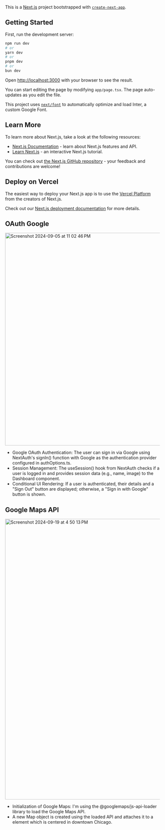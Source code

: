 This is a [Next.js](https://nextjs.org/) project bootstrapped with [`create-next-app`](https://github.com/vercel/next.js/tree/canary/packages/create-next-app).

## Getting Started

First, run the development server:

```bash
npm run dev
# or
yarn dev
# or
pnpm dev
# or
bun dev
```

Open [http://localhost:3000](http://localhost:3000) with your browser to see the result.

You can start editing the page by modifying `app/page.tsx`. The page auto-updates as you edit the file.

This project uses [`next/font`](https://nextjs.org/docs/basic-features/font-optimization) to automatically optimize and load Inter, a custom Google Font.

## Learn More

To learn more about Next.js, take a look at the following resources:

- [Next.js Documentation](https://nextjs.org/docs) - learn about Next.js features and API.
- [Learn Next.js](https://nextjs.org/learn) - an interactive Next.js tutorial.

You can check out [the Next.js GitHub repository](https://github.com/vercel/next.js/) - your feedback and contributions are welcome!

## Deploy on Vercel

The easiest way to deploy your Next.js app is to use the [Vercel Platform](https://vercel.com/new?utm_medium=default-template&filter=next.js&utm_source=create-next-app&utm_campaign=create-next-app-readme) from the creators of Next.js.

Check out our [Next.js deployment documentation](https://nextjs.org/docs/deployment) for more details.

## OAuth Google

<img width="693" alt="Screenshot 2024-09-05 at 11 02 46 PM" src="https://github.com/user-attachments/assets/2b4f23ad-882e-4c7f-aa95-493ab00cb323">

- Google OAuth Authentication: The user can sign in via Google using NextAuth's signIn() function with Google as the authentication provider configured in authOptions.ts.
- Session Management: The useSession() hook from NextAuth checks if a user is logged in and provides session data (e.g., name, image) to the Dashboard component.
- Conditional UI Rendering: If a user is authenticated, their details and a "Sign Out" button are displayed; otherwise, a "Sign in with Google" button is shown.

## Google Maps API

<img width="914" alt="Screenshot 2024-09-19 at 4 50 13 PM" src="https://github.com/user-attachments/assets/f3b2f794-d793-4c9b-a85e-4f8f8d8e200a">

- Initialization of Google Maps: I'm using the @googlemaps/js-api-loader library to load the Google Maps API.
- A new Map object is created using the loaded API and attaches it to a <div> element which is centered in downtown Chicago.
